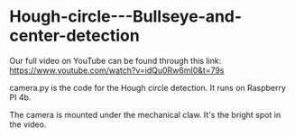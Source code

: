 # Hough-circle---Bullseye-and-center-detection

Our full video on YouTube can be found through this link: https://www.youtube.com/watch?v=idQu0Rw6mI0&t=79s

camera.py is the code for the Hough circle detection. It runs on Raspberry PI 4b.

The camera is mounted under the mechanical claw. It's the bright spot in the video.
